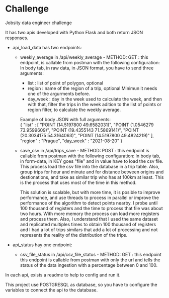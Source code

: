 # Challenge
 Jobsity data engineer challenge
 
 It has two apis developed with Python Flask and both return JSON responses.
 
 - api_load_data has two endpoints: 
   * weekly_average in /api/weekly_average - METHOD: GET : this endpoint, is callable from postman with the following configuration:
     In body tab, in raw data, in JSON format, you have to send three arguments:
       - list : list of point of polygon, optional
       - region : name of the region of a trip, optional
       Minimun it needs one of the argurments before.
       - day_week : day in the week used to calculate the week, and then with that, filter the trips in the week adition to the list of points or region filter, to calculate the weekly average.

     Example of body JSON with full arguments:      
              {
                  "list" : [ "POINT (14.5197800 49.6582031)",
                              "POINT (1.0546279 73.9599609)",
                              "POINT (19.4355143 71.5869141)",
                              "POINT (20.3034175 54.3164063)",
                              "POINT (14.5197800 49.4824219)" ],
                  "region" : "Prague",
                  "day_week" : "2021-08-20"
              }
   
   
   * save_csv in /api/trips_save  - METHOD: POST : this endpoint is callable from postman with the following configuration:
     In body tab, in form-data, in KEY goes "file" and in value have to load the csv file.
     This process load the csv file into the database in a trip table. Also, group trips for hour and minute and for distance between origins and destionations, and take as similar trip who has at 100km at least. This is the process that uses most of the time in this method.
     
     This solution is scalable, but with more time, it is posible to improve performance, and use threads to process in parallel or improve the performance of the algorithm to detect points nearby. I probe until 100 thousand of registers and the time to process that file was about two hours. With more memory the process can load more registers and process them. Also, I understand that I used the same dataset and replicated multiples times to obtain 100 thousand of registers and I had a lot of trips similars that add a lot of processing and not represents the reality of the distribution of the trips.
     
     
 - api_status hay one endpoint:
   * csv_file_status in  /api/csv_file_status - METHOD: GET  : this endpoint this endpoint is callable from postman with only the url and tells the status of the data ingestion with a percentage between 0 and 100.
   
   
  
 In each api, exists a readme to help to config and run it.
     
 
 This project use POSTGRESQL as database, so you have to configure the variables to connect the api to the database.
